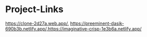 # Project-Links
https://clone-2d27a.web.app/,  https://preeminent-dasik-690b3b.netlify.app/,https://imaginative-crisp-1e3b6a.netlify.app/
